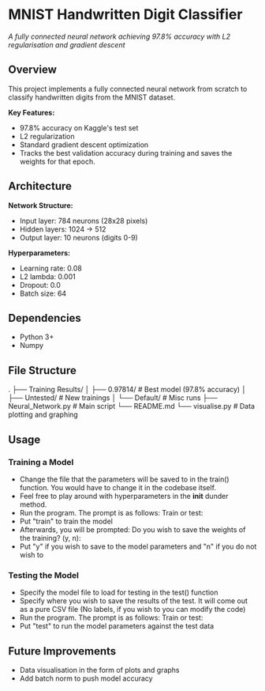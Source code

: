 # MNIST Handwritten Digit Classifier
*A fully connected neural network achieving 97.8% accuracy with L2 regularisation and gradient descent*

## Overview
This project implements a fully connected neural network from scratch to classify handwritten digits from the MNIST dataset.

**Key Features:**
- 97.8% accuracy on Kaggle's test set
- L2 regularization
- Standard gradient descent optimization
- Tracks the best validation accuracy during training and saves the weights for that epoch.

## Architecture
**Network Structure:**
- Input layer: 784 neurons (28x28 pixels)
- Hidden layers: 1024 -> 512
- Output layer: 10 neurons (digits 0-9)

**Hyperparameters:**
- Learning rate: 0.08
- L2 lambda: 0.001
- Dropout: 0.0
- Batch size: 64

## Dependencies
- Python 3+
- Numpy

## File Structure
.
├── Training Results/
│   ├── 0.97814/               # Best model (97.8% accuracy)
│   ├── Untested/              # New trainings
│   └── Default/               # Misc runs
├── Neural_Network.py          # Main script
└── README.md
└── visualise.py               # Data plotting and graphing


## Usage
### Training a Model
- Change the file that the parameters will be saved to in the train() function. You would have to change it in the codebase itself.
- Feel free to play around with hyperparameters in the __init__ dunder method.
- Run the program. The prompt is as follows:
Train or test:
- Put "train" to train the model
- Afterwards, you will be prompted:
Do you wish to save the weights of the training? (y, n):
- Put "y" if you wish to save to the model parameters and "n" if you do not wish to
  
### Testing the Model 
- Specify the model file to load for testing in the test() function
- Specify where you wish to save the results of the test. It will come out as a pure CSV file (No labels, if you wish to you can modify the code)
- Run the program. The prompt is as follows:
Train or test:
- Put "test" to run the model parameters against the test data

## Future Improvements
- Data visualisation in the form of plots and graphs
- Add batch norm to push model accuracy


